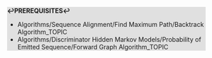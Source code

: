 <div style="margin:2em; background-color: #e0e0e0;">

<strong>↩PREREQUISITES↩</strong>

 * Algorithms/Sequence Alignment/Find Maximum Path/Backtrack Algorithm_TOPIC
 * Algorithms/Discriminator Hidden Markov Models/Probability of Emitted Sequence/Forward Graph Algorithm_TOPIC

</div>

